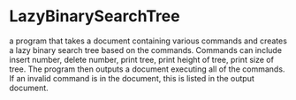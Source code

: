 # LazyBinarySearchTree

a program that takes a document containing various commands and creates a lazy binary search tree based on the commands. Commands can include insert number, delete number, print tree, print height of tree, print size of tree. The program then outputs a document executing all of the commands. If an invalid command is in the document, this is listed in the output document.
